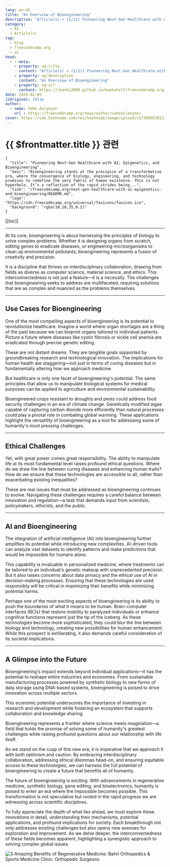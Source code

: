 ```yaml
---
lang: en-US
title: "An Overview of Bioengineering"
description: "Article(s) > (1/11) Pioneering Next-Gen Healthcare with AI, Epigenetics, and Bioengineering" 
category:
  - AI
  - Article(s)
tag:
  - blog
  - freecodecamp.org
  - ai
head:
  - - meta:
    - property: og:title
      content: "Article(s) > (1/11) Pioneering Next-Gen Healthcare with AI, Epigenetics, and Bioengineering"
    - property: og:description
      content: "An Overview of Bioengineering"
    - property: og:url
      content: https://chanhi2000.github.io/bookshelf/freecodecamp.org/next-gen-healthcare-with-ai-epigenetics-and-bioengineering/an-overview-of-bioengineering.html
date: 2025-02-05
isOriginal: false
author:
  - name: Vahe Aslanyan
    url : https://freecodecamp.org/news/author/vaheaslanyan/
cover: https://cdn.hashnode.com/res/hashnode/image/upload/v1738685201135/64b476e9-b17b-4788-ba3c-ec23a2576e81.png
---
```


# {{ $frontmatter.title }} 관련

```component VPCard
{
  "title": "Pioneering Next-Gen Healthcare with AI, Epigenetics, and Bioengineering",
  "desc": "Bioengineering stands at the precipice of a transformative era, where the convergence of biology, engineering, and technology promises to redefine the very fabric of human existence. This is not hyperbole. It’s a reflection of the rapid strides being...",
  "link": "/freecodecamp.org/next-gen-healthcare-with-ai-epigenetics-and-bioengineering/README.md",
  "logo": "https://cdn.freecodecamp.org/universal/favicons/favicon.ico",
  "background": "rgba(10,10,35,0.2)"
}
```

[[toc]]

---

<SiteInfo
  name="Pioneering Next-Gen Healthcare with AI, Epigenetics, and Bioengineering"
  desc="Bioengineering stands at the precipice of a transformative era, where the convergence of biology, engineering, and technology promises to redefine the very fabric of human existence. This is not hyperbole. It’s a reflection of the rapid strides being..."
  url="https://freecodecamp.org/news/next-gen-healthcare-with-ai-epigenetics-and-bioengineering#heading-an-overview-of-bioengineering"
  logo="https://cdn.freecodecamp.org/universal/favicons/favicon.ico"
  preview="https://cdn.hashnode.com/res/hashnode/image/upload/v1738685201135/64b476e9-b17b-4788-ba3c-ec23a2576e81.png"/>

At its core, bioengineering is about harnessing the principles of biology to solve complex problems. Whether it is designing organs from scratch, editing genes to eradicate diseases, or engineering microorganisms to clean up environmental pollutants, bioengineering represents a fusion of creativity and precision.

It is a discipline that thrives on interdisciplinary collaboration, drawing from fields as diverse as computer science, material science, and ethics. This interconnectedness is not just a feature—it is a necessity. The challenges that bioengineering seeks to address are multifaceted, requiring solutions that are as complex and nuanced as the problems themselves.

---

## Use Cases for Bioengineering

One of the most compelling aspects of bioengineering is its potential to revolutionize healthcare. Imagine a world where organ shortages are a thing of the past because we can bioprint organs tailored to individual patients. Picture a future where diseases like cystic fibrosis or sickle cell anemia are eradicated through precise genetic editing.

These are not distant dreams. They are tangible goals supported by groundbreaking research and technological innovation. The implications for human health are staggering—not just in terms of curing diseases but in fundamentally altering how we approach medicine.

But healthcare is only one facet of bioengineering's potential. The same principles that allow us to manipulate biological systems for medical purposes can be applied to agriculture and environmental sustainability.

Bioengineered crops resistant to droughts and pests could address food security challenges in an era of climate change. Genetically modified algae capable of capturing carbon dioxide more efficiently than natural processes could play a pivotal role in combating global warming. These applications highlight the versatility of bioengineering as a tool for addressing some of humanity's most pressing challenges.

---

## Ethical Challenges

Yet, with great power comes great responsibility. The ability to manipulate life at its most fundamental level raises profound ethical questions. Where do we draw the line between curing diseases and enhancing human traits? How do we ensure that these technologies are accessible to all, rather than exacerbating existing inequalities?

These are real issues that must be addressed as bioengineering continues to evolve. Navigating these challenges requires a careful balance between innovation and regulation—a task that demands input from scientists, policymakers, ethicists, and the public.

---

## AI and Bioengineering

The integration of artificial intelligence (AI) into bioengineering further amplifies its potential while introducing new complexities. AI-driven tools can analyze vast datasets to identify patterns and make predictions that would be impossible for humans alone.

This capability is invaluable in personalized medicine, where treatments can be tailored to an individual's genetic makeup with unprecedented precision. But it also raises concerns about data privacy and the ethical use of AI in decision-making processes. Ensuring that these technologies are used responsibly will be critical in maximizing their benefits while minimizing potential harms.

Perhaps one of the most exciting aspects of bioengineering is its ability to push the boundaries of what it means to be human. Brain-computer interfaces (BCIs) that restore mobility to paralyzed individuals or enhance cognitive functions represent just the tip of the iceberg. As these technologies become more sophisticated, they could blur the line between biology and technology, creating new possibilities for human enhancement. While this prospect is exhilarating, it also demands careful consideration of its societal implications.

---

## A Glimpse into the Future

Bioengineering's impact extends beyond individual applications—it has the potential to reshape entire industries and economies. From sustainable manufacturing processes powered by synthetic biology to new forms of data storage using DNA-based systems, bioengineering is poised to drive innovation across multiple sectors.

This economic potential underscores the importance of investing in research and development while fostering an ecosystem that supports collaboration and knowledge sharing.

Bioengineering represents a frontier where science meets imagination—a field that holds the promise of solving some of humanity's greatest challenges while raising profound questions about our relationship with life itself.

As we stand on the cusp of this new era, it is imperative that we approach it with both optimism and caution. By embracing interdisciplinary collaboration, addressing ethical dilemmas head-on, and ensuring equitable access to these technologies, we can harness the full potential of bioengineering to create a future that benefits all of humanity.

The future of bioengineering is exciting. With advancements in regenerative medicine, synthetic biology, gene editing, and bioelectronics, humanity is poised to enter an era where the impossible becomes possible. This transformation is not speculative but rooted in the rapid progress we are witnessing across scientific disciplines.

To fully appreciate the depth of what lies ahead, we must explore these innovations in detail, understanding their mechanisms, potential applications, and profound implications for society. Each breakthrough not only addresses existing challenges but also opens new avenues for exploration and improvement. As we delve deeper, the interconnectedness of these fields becomes apparent, highlighting a synergistic approach to solving complex global issues.

![3 Amazing Benefits of Regenerative Medicine: Bahri Orthopedics & Sports  Medicine Clinic: Orthopedic Surgeons](https://sa1s3optim.patientpop.com/assets/images/provider/photos/1939225.jpg)
